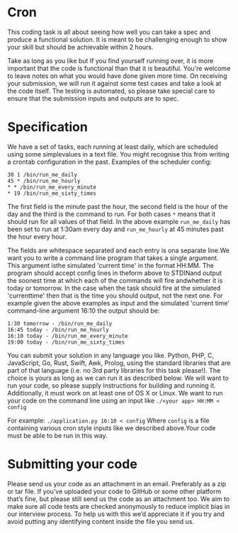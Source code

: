 # Cron

This coding task is all about seeing how well you can take a spec and produce a functional solution. It is meant to be challenging enough to show your skill but should be achievable within 2 hours.

Take as long as you like but If you find yourself running over, it is more important that the code is functional than that it is beautiful. You're welcome to leave notes on what you would have done given more time. On receiving your submission, we will run it against some test cases and take a look at the code itself. The testing is automated, so please take special care to ensure that the submission inputs and outputs are to spec.

# Specification

We have a set of tasks, each running at least daily, which are scheduled using some simplevalues in a text file. You might recognise this from writing a crontab configuration in the past. Examples of the scheduler config:

```
30 1 /bin/run_me_daily
45 * /bin/run_me_hourly
* * /bin/run_me_every_minute
* 19 /bin/run_me_sixty_times
```

The first field is the minute past the hour, the second field is the hour of the day and the third is the command to run. For both cases `*` means that it should run for all values of that field. In the above example `run_me_daily` has been set to run at 1:30am every day and `run_me_hourly` at 45 minutes past the hour every hour.

The fields are whitespace separated and each entry is ona separate line.We want you to write a command line program that takes a single argument. This argument isthe simulated 'current time' in the format HH:MM. The program should accept config lines in theform above to ​STDIN​ and output the soonest time at which each of the commands will fire andwhether it is today or tomorrow. In the case when the task should fire at the simulated 'currenttime' then that is the time you should output, not the next one. For example given the above examples as input and the simulated 'current time' command-line argument 16:10 the output should be:

```
1:30 tomorrow - /bin/run_me_daily
16:45 today - /bin/run_me_hourly
16:10 today - /bin/run_me_every_minute
19:00 today - /bin/run_me_sixty_times
```

You can submit your solution in ​any language​ you like. Python, PHP, C, JavaScript, Go, Rust, Swift, Awk, Prolog​, using the standard libraries that are part of that language (i.e. no 3rd party libraries for this task please!)​. The choice is yours as long as we can run it as described below. We will want to run your code, so please supply instructions for building and running it. Additionally, it must work on at least one of OS X or Linux. We want to run your code on the command line using an input like `./<your app> HH:MM < config`

For example: ​`./application.py 16:10 < config` Where `config` is a file containing various cron style inputs like we described above.Your code must be able to be run in this way.

# Submitting your code

Please send us your code as an attachment in an email. Preferably as a zip or tar file. If you’ve uploaded your code to GitHub or some other platform that’s fine, but please still send us the code as an attachment too. We aim to make sure all code tests are checked anonymously to reduce implicit bias in our interview process. To help us with this we’d appreciate it if you try and avoid putting any identifying content inside the file you send us.
